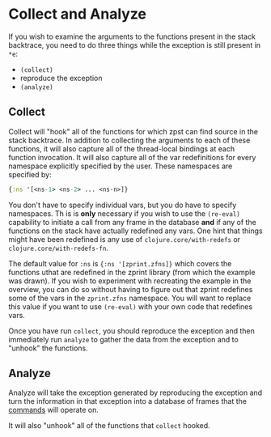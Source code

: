 # Collect and Analyze

If you wish to examine the arguments to the functions present in the
stack backtrace, you need to do three things while the exception is
still present in `*e`:

  * `(collect)`
  * reproduce the exception
  * `(analyze)`

## Collect

Collect will "hook" all of the functions for which zpst can find
source in the stack backtrace.  In addition to collecting the arguments
to each of these functions, it will also capture all of the thread-local
bindings at each function invocation.  It will also capture all of the
var redefinitions for every namespace explicitly specified by the
user.  These namespaces are specified by:

```clojure
{:ns '[<ns-1> <ns-2> ... <ns-n>]}
```
You don't have to specify individual vars, but you do have to specify
namespaces.  Th is is __only__ necessary if you wish to use the 
`(re-eval)` capability to initiate a call from any frame in the
database __and__ if any of the functions on the stack have actually
redefined any vars.  One hint that things might have been redefined is
any use of `clojure.core/with-redefs` or `clojure.core/with-redefs-fn`.

The default value for `:ns` is `{:ns '[zprint.zfns]}` which covers
the functions uthat are redefined in the zprint library (from which
the example was drawn).  If you wish to experiment with recreating
the example in the overview, you can do so without having to figure
out that zprint redefines some of the vars in the `zprint.zfns` 
namespace.  You will want to replace this value if you want to
use `(re-eval)` with your own code that redefines vars.

Once you have run `collect`, you should reproduce the exception and
then immediately run `analyze` to gather the data from the exception
and to "unhook" the functions.

## Analyze

Analyze will take the exception generated by reproducing the
exception and turn the information in that exception into a
database of frames that the 
[commands](commands.md "") will operate on.

It will also "unhook" all of the functions that `collect` hooked.

